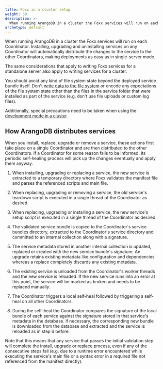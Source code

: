 ```yaml
---
title: Foxx in a cluster setup
weight: 30
description: >-
  When running ArangoDB in a cluster the Foxx services will run on eachCoordinator
archetype: default
---
```

When running ArangoDB in a cluster the Foxx services will run on each
Coordinator. Installing, upgrading and uninstalling services on any Coordinator
will automatically distribute the changes to the service to the other Coordinators,
making deployments as easy as in single-server mode.

The same considerations that apply to writing Foxx services for a
standalone server also apply to writing services for a cluster:

You should avoid any kind of file system state beyond the deployed service
bundle itself. Don't [write data to the file system](working-with-files.md) or encode
any expectations of the file system state other than the files in the
service folder that were installed as part of the service
(e.g. don't use file uploads or custom log files).

Additionally, special precautions need to be taken when using the
[development mode in a cluster](development-mode.md#in-a-cluster).

## How ArangoDB distributes services

When you install, replace, upgrade or remove a service, these actions first
take place on a single Coordinator and are then distributed to the other
Coordinators. If a Coordinator for some reason fails to be informed,
its periodic self-healing process will pick up the changes eventually
and apply them anyway.

1.  When installing, upgrading or replacing a service, the new service is
    extracted to a temporary directory where Foxx validates the manifest file
    and parses the referenced scripts and main file.

2.  When replacing, upgrading or removing a service, the old service's teardown
    script is executed in a single thread of the Coordinator as desired.

3.  When replacing, upgrading or installing a service, the new service's setup
    script is executed in a single thread of the Coordinator as desired.

4.  The validated service bundle is copied to the Coordinator's service bundles
    directory, extracted to the Coordinator's service directory and committed
    to an internal collection along with a signature.

5.  The service metadata stored in another internal collection is updated,
    replaced or created with the new service bundle's signature. An upgrade
    retains existing metadata like configuration and dependencies whereas
    a replace completely discards any existing metadata.

6.  The existing service is unloaded from the Coordinator's worker threads
    and the new service is reloaded. If the new service runs into an error
    at this point, the service will be marked as broken and
    needs to be replaced manually.

7.  The Coordinator triggers a local self-heal followed by triggering
    a self-heal on all other Coordinators.

8.  During the self-heal the Coordinator compares the signature of the
    local bundle of each service against the signature stored in that
    service's metadata in the database. If necessary, the corresponding
    new bundle is downloaded from the database and extracted and the service
    is reloaded as in step 6 before.

Note that this means that any service that passes the initial validation step
will complete the install, upgrade or replace process, even if any of the
consecutive steps fail (e.g. due to a runtime error encountered while executing
the service's main file or a syntax error in a required file not referenced
from the manifest directly).

